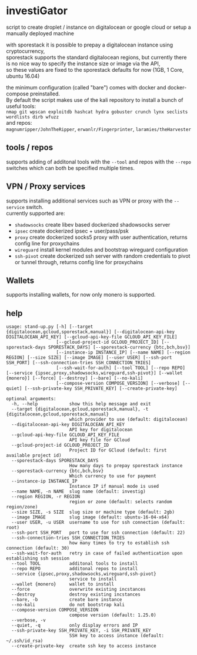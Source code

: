 # investiGator

script to create droplet / instance on digitalocean or google cloud or setup a manually deployed machine  

with sporestack it is possible to prepay a digitalocean instance using cryptocurrency,  
sporestack supports the standard digitalocean regions, but currently there is no nice way to specify the instance size or image via the API,  
so these values are fixed to the sporestack defaults for now (1GB, 1 Core, ubuntu 16.04)  

the minimum configuration (called "bare") comes with docker and docker-compose preinstalled.  
By default the script makes use of the kali repository to install a bunch of useful tools:  
`nmap git wpscan exploitdb hashcat hydra gobuster crunch lynx seclists wordlists dirb wfuzz`  
and repos:  
`magnumripper/JohnTheRipper`, `erwanlr/Fingerprinter`, `laramies/theHarvester`

## tools / repos
supports adding of additonal tools with the `--tool` and repos with the `--repo` switches which can both be specified multiple times.  


## VPN / Proxy services
supports installing additional services such as VPN or proxy with the `--service` switch.  
currently supported are:
- `shadowsocks` create libev based dockerized shadowsocks server
- `ipsec` create dockerized ipsec + user/pass/psk
- `proxy` create dockerized socks5 proxy with user authentication, returns config line for proxychains
- `wireguard` install kernel modules and bootstrap wireguard configuration
- `ssh-pivot` create dockerized ssh server with random credentials to pivot or tunnel through, returns config line for proxychains

## Wallets
supports installing wallets, for now only monero is supported.  

## help
```
usage: stand-up.py [-h] [--target {digitalocean,gcloud,sporestack,manual}] [--digitalocean-api-key DIGITALOCEAN_API_KEY] [--gcloud-api-key-file GCLOUD_API_KEY_FILE]
                   [--gcloud-project-id GCLOUD_PROJECT_ID] [--sporestack-days SPORESTACK_DAYS] [--sporestack-currency {btc,bch,bsv}]
                   [--instance-ip INSTANCE_IP] [--name NAME] [--region REGION] [--size SIZE] [--image IMAGE] [--user USER] [--ssh-port SSH_PORT] [--ssh-connection-tries SSH_CONNECTION_TRIES]
                   [--ssh-wait-for-auth] [--tool TOOL] [--repo REPO] [--service {ipsec,proxy,shadowsocks,wireguard,ssh-pivot}] [--wallet {monero}] [--force] [--destroy] [--bare] [--no-kali]
                   [--compose-version COMPOSE_VERSION] [--verbose] [--quiet] [--ssh-private-key SSH_PRIVATE_KEY] [--create-private-key]

optional arguments:
  -h, --help            show this help message and exit
  --target {digitalocean,gcloud,sporestack,manual}, -t {digitalocean,gcloud,sporestack,manual}
                        which provider to use (default: digitalocean)
  --digitalocean-api-key DIGITALOCEAN_API_KEY
                        API key for digitalocean
  --gcloud-api-key-file GCLOUD_API_KEY_FILE
                        API key file for GCloud
  --gcloud-project-id GCLOUD_PROJECT_ID
                        Project ID for GCloud (default: first available project id)
  --sporestack-days SPORESTACK_DAYS
                        How many days to prepay sporestack instance
  --sporestack-currency {btc,bch,bsv}
                        Which currency to use for payment
  --instance-ip INSTANCE_IP
                        Instance IP if manual mode is used
  --name NAME, -n NAME  slug name (default: investig)
  --region REGION, -r REGION
                        region or zone (default: selects random region/zone)
  --size SIZE, -s SIZE  slug size or machine type (default: 2gb)
  --image IMAGE         slug image (default: ubuntu-16-04-x64)
  --user USER, -u USER  username to use for ssh connection (default: root)
  --ssh-port SSH_PORT   port to use for ssh connection (default: 22)
  --ssh-connection-tries SSH_CONNECTION_TRIES
                        how many times to try to establish ssh connection (default: 30)
  --ssh-wait-for-auth   retry in case of failed authentication upon establishing ssh session
  --tool TOOL           additonal tools to install
  --repo REPO           additonal repos to install
  --service {ipsec,proxy,shadowsocks,wireguard,ssh-pivot}
                        service to install
  --wallet {monero}     wallet to install
  --force               overwrite existing incstances
  --destroy             destroy existing incstances
  --bare, -b            create bare instance
  --no-kali             do not bootstrap kali
  --compose-version COMPOSE_VERSION
                        compose version (default: 1.25.0)
  --verbose, -v
  --quiet, -q           only display errors and IP
  --ssh-private-key SSH_PRIVATE_KEY, -i SSH_PRIVATE_KEY
                        SSH key to access instance (default: ~/.ssh/id_rsa)
  --create-private-key  create ssh key to access instance
  ```
